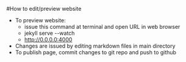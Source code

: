 #How to edit/preview website
* To preview website:
    * issue this command at terminal and open URL in web browser
    * jekyll serve --watch 
    * http://0.0.0.0:4000 
* Changes are issued by editing markdown files in main directory
* To publish page, commit changes to git repo and push to github
